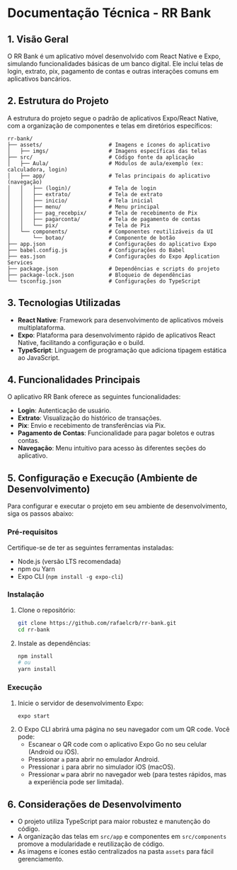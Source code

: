 # Documentação Técnica - RR Bank

## 1. Visão Geral

O RR Bank é um aplicativo móvel desenvolvido com React Native e Expo, simulando funcionalidades básicas de um banco digital. Ele inclui telas de login, extrato, pix, pagamento de contas e outras interações comuns em aplicativos bancários.

## 2. Estrutura do Projeto

A estrutura do projeto segue o padrão de aplicativos Expo/React Native, com a organização de componentes e telas em diretórios específicos:

```
rr-bank/
├── assets/                     # Imagens e ícones do aplicativo
│   ├── imgs/                   # Imagens específicas das telas
├── src/                        # Código fonte da aplicação
│   ├── Aula/                   # Módulos de aula/exemplo (ex: calculadora, login)
│   ├── app/                    # Telas principais do aplicativo (navegação)
│   │   ├── (login)/            # Tela de login
│   │   ├── extrato/            # Tela de extrato
│   │   ├── inicio/             # Tela inicial
│   │   ├── menu/               # Menu principal
│   │   ├── pag_recebpix/       # Tela de recebimento de Pix
│   │   ├── pagarconta/         # Tela de pagamento de contas
│   │   └── pix/                # Tela de Pix
│   └── components/             # Componentes reutilizáveis da UI
│       └── botao/              # Componente de botão
├── app.json                    # Configurações do aplicativo Expo
├── babel.config.js             # Configurações do Babel
├── eas.json                    # Configurações do Expo Application Services
├── package.json                # Dependências e scripts do projeto
├── package-lock.json           # Bloqueio de dependências
└── tsconfig.json               # Configurações do TypeScript
```

## 3. Tecnologias Utilizadas

*   **React Native**: Framework para desenvolvimento de aplicativos móveis multiplataforma.
*   **Expo**: Plataforma para desenvolvimento rápido de aplicativos React Native, facilitando a configuração e o build.
*   **TypeScript**: Linguagem de programação que adiciona tipagem estática ao JavaScript.

## 4. Funcionalidades Principais

O aplicativo RR Bank oferece as seguintes funcionalidades:

*   **Login**: Autenticação de usuário.
*   **Extrato**: Visualização do histórico de transações.
*   **Pix**: Envio e recebimento de transferências via Pix.
*   **Pagamento de Contas**: Funcionalidade para pagar boletos e outras contas.
*   **Navegação**: Menu intuitivo para acesso às diferentes seções do aplicativo.

## 5. Configuração e Execução (Ambiente de Desenvolvimento)

Para configurar e executar o projeto em seu ambiente de desenvolvimento, siga os passos abaixo:

### Pré-requisitos

Certifique-se de ter as seguintes ferramentas instaladas:

*   Node.js (versão LTS recomendada)
*   npm ou Yarn
*   Expo CLI (`npm install -g expo-cli`)

### Instalação

1.  Clone o repositório:
    ```bash
    git clone https://github.com/rafaelcrb/rr-bank.git
    cd rr-bank
    ```
2.  Instale as dependências:
    ```bash
    npm install
    # ou
    yarn install
    ```

### Execução

1.  Inicie o servidor de desenvolvimento Expo:
    ```bash
    expo start
    ```
2.  O Expo CLI abrirá uma página no seu navegador com um QR code. Você pode:
    *   Escanear o QR code com o aplicativo Expo Go no seu celular (Android ou iOS).
    *   Pressionar `a` para abrir no emulador Android.
    *   Pressionar `i` para abrir no simulador iOS (macOS).
    *   Pressionar `w` para abrir no navegador web (para testes rápidos, mas a experiência pode ser limitada).

## 6. Considerações de Desenvolvimento

*   O projeto utiliza TypeScript para maior robustez e manutenção do código.
*   A organização das telas em `src/app` e componentes em `src/components` promove a modularidade e reutilização de código.
*   As imagens e ícones estão centralizados na pasta `assets` para fácil gerenciamento.


